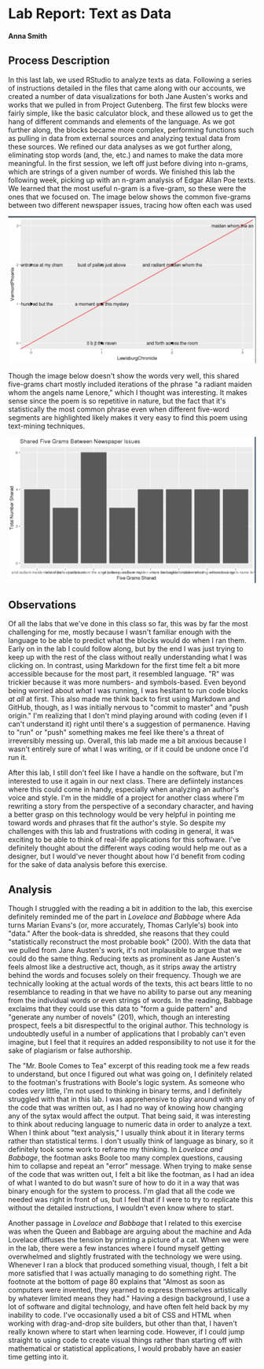 # Lab Report: Text as Data

#### Anna Smith

## Process Description

In this last lab, we used RStudio to analyze texts as data. Following a series of instructions detailed in the files that came along with our accounts, we created a number of data visualizations for both Jane Austen's works and works that we pulled in from Project Gutenberg. The first few blocks were fairly simple, like the basic calculator block, and these allowed us to get the hang of different commands and elements of the language. As we got further along, the blocks became more complex, performing functions such as pulling in data from external sources and analyzing textual data from these sources. We refined our data analyses as we got further along, eliminating stop words (and, the, etc.) and names to make the data more meaningful. In the first session, we left off just before diving into n-grams, which are strings of a given number of words. We finished this lab the following week, picking up with an n-gram analysis of Edgar Allan Poe texts. We learned that the most useful n-gram is a five-gram, so these were the ones that we focused on. The image below shows the common five-grams between two different newspaper issues, tracing how often each was used

![N-Grams Graph](/images/NGrams.png/)

Though the image below doesn't show the words very well, this shared five-grams chart mostly included iterations of the phrase "a radiant maiden whom the angels name Lenore," which I thought was interesting. It makes sense since the poem is so repetitive in nature, but the fact that it's statistically the most common phrase even when different five-word segments are highlighted likely makes it very easy to find this poem using text-mining techniques. 

![Shared N-Grams Graph](/images/SharedNGrams.png/)

## Observations

Of all the labs that we've done in this class so far, this was by far the most challenging for me, mostly because I wasn't familiar enough with the language to be able to predict what the blocks would do when I ran them. Early on in the lab I could follow along, but by the end I was just trying to keep up with the rest of the class without really understanding what I was clicking on. In contrast, using Markdown for the first time felt a bit more accessible because for the most part, it resembled language. "R" was trickier because it was more numbers- and symbols-based. Even beyond being worried about _what_ I was running, I was hesitant to run code blocks _at all_ at first. This also made me think back to first using Markdown and GitHub, though, as I was initially nervous to "commit to master" and "push origin." I'm realizing that I don't mind playing around with coding (even if I can't understand it) right until there's a suggestion of permanence. Having to "run" or "push" something makes me feel like there's a threat of irreversibly messing up. Overall, this lab made me a bit anxious because I wasn't entirely sure of what I was writing, or if it could be undone once I'd run it.

After this lab, I still don't feel like I have a handle on the software, but I'm interested to use it again in our next class. There are defiintely instances where this could come in handy, especially when analyzing an author's voice and style. I'm in the middle of a project for another class where I'm rewriting a story from the perspective of a secondary character, and having a better grasp on this technology would be very helpful in pointing me toward words and phrases that fit the author's style. So despite my challenges with this lab and frustrations with coding in general, it was exciting to be able to think of real-life applications for this software. I've definitely thought about the different ways coding would help me out as a designer, but I would've never thought about how I'd benefit from coding for the sake of data analysis before this exercise. 

## Analysis

Though I struggled with the reading a bit in addition to the lab, this exercise definitely reminded me of the part in _Lovelace and Babbage_ where Ada turns Marian Evans's (or, more accurately, Thomas Carlyle's) book into "data." After the book-data is shredded, she reasons that they could "statistically reconstruct the most probable book" (200). With the data that we pulled from Jane Austen's work, it's not implausible to argue that we could do the same thing. Reducing texts as prominent as Jane Austen's feels almost like a destructive act, though, as it strips away the artistry behind the words and focuses solely on their frequency. Though we are technically looking at the actual words of the texts, this act bears little to no resemblance to reading in that we have no ability to parse out any meaning from the individual words or even strings of words. In the reading, Babbage exclaims that they could use this data to "form a guide pattern" and "generate any number of novels" (201), which, though an interesting prospect, feels a bit disrespectful to the original author. This technology is undoubtedly useful in a number of applications that I probably can't even imagine, but I feel that it requires an added responsibility to not use it for the sake of plagiarism or false authorship. 

The "Mr. Boole Comes to Tea" excerpt of this reading took me a few reads to understand, but once I figured out what was going on, I definitely related to the footman's frustrations with Boole's logic system. As someone who codes _very_ little, I'm not used to thinking in binary terms, and I definitely struggled with that in this lab. I was apprehensive to play around with any of the code that was written out, as I had no way of knowing how changing any of the sytax would affect the output. That being said, it was interesting to think about reducing language to numeric data in order to analyze a text. When I think about "text analysis," I usually think about it in literary terms rather than statistical terms. I don't usually think of language as binary, so it definitely took some work to reframe my thinking. In _Lovelace and Babbage_, the footman asks Boole too many complex questions, causing him to collapse and repeat an "error" message. When trying to make sense of the code that was written out, I felt a bit like the footman, as I had an idea of what I wanted to do but wasn't sure of how to do it in a way that was binary enough for the system to process. I'm glad that all the code we needed was right in front of us, but I feel that if I were to try to replicate this without the detailed instructions, I wouldn't even know where to start.

Another passage in _Lovelace and Babbage_ that I related to this exercise was when the Queen and Babbage are arguing about the machine and Ada Lovelace diffuses the tension by printing a picture of a cat. When we were in the lab, there were a few instances where I found myself getting overwhelmed and slightly frustrated with the technology we were using. Whenever I ran a block that produced something visual, though, I felt a bit more satisfied that I was actually managing to do something right. The footnote at the bottom of page 80 explains that "Almost as soon as computers were invented, they yearned to express themselves artistically by whatever limited means they had."  Having a design background, I use a lot of software and digital technology, and have often felt held back by my inability to code. I've occasionally used a bit of CSS and HTML when working with drag-and-drop site builders, but other than that, I haven't really known where to start when learning code. However, if I could jump straight to using code to create visual things rather than starting off with mathematical or statistical applications, I would probably have an easier time getting into it. 